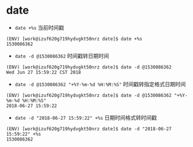 # date
* `date +%s` 当前时间戳
```
(ENV) [work@izuf620g719hydvgkt50nrz date]$ date +%s 
1530086362
```

* `date -d @1530086362` 时间戳转日期时间
```
(ENV) [work@izuf620g719hydvgkt50nrz date]$ date -d @1530086362
Wed Jun 27 15:59:22 CST 2018
```

* `date -d @1530086362 "+%Y-%m-%d %H:%M:%S"` 时间戳转指定格式日期时间
```
(ENV) [work@izuf620g719hydvgkt50nrz date]$ date -d @1530086362 "+%Y-%m-%d %H:%M:%S"
2018-06-27 15:59:22
```

* `date -d "2018-06-27 15:59:22" +%s` 日期时间格式转时间戳
```
(ENV) [work@izuf620g719hydvgkt50nrz date]$ date -d "2018-06-27 15:59:22" +%s
1530086362
```
